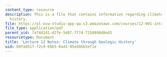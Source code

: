 ```yaml
---
content_type: resource
description: This is a file that contains information regarding climate through geologic
  history.
file: https://ol-ocw-studio-app-qa.s3.amazonaws.com/courses/12-001-introduction-to-geology-fall-2013/69fad51ff2c968b50a4385ed46b5ef1e_MIT12_001F13_Lec33Notes.pdf
file_type: application/pdf
parent_uid: 7a74d241-d2fe-5d87-7f74-7158998d8ed3
resourcetype: Document
title: 'Lecture 12 Notes: Climate through Geologic History'
uid: 69fad51f-f2c9-68b5-0a43-85ed46b5ef1e
---
```

